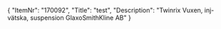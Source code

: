 {
  "ItemNr": "170092",
  "Title": "test",
  "Description": "Twinrix Vuxen, inj-vätska, suspension GlaxoSmithKline AB"
}
